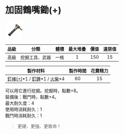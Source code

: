 # 加固鶴嘴鋤(+)

![img](images/item_pic_JGHZC.png)

|品級|分類|體積|最大堆疊|價值|違禁值|
|:--:|:--:|:--:|:--:|:--:|:--:|
|高級|挖掘工具、武器|一格|1|150|15|

|製作材料|製作時間|花費精力|
|:--:|:--:|:--:|
|[釘棒(+)](163-釘棒(+).md)\*1 / [釘錘](151-釘錘.md)\*1 / [火柴](120-火柴.md)\*4|60|15|

可以用它進行挖掘。挖掘時，點數+8。\
裝備後：戰鬥時，點數+4。\
最大耐久度：4\
使用時消耗耐久：1\
戰鬥時消耗耐久：1

> 更硬、更強、更致命！
